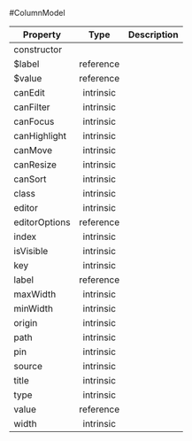 #ColumnModel

| Property |      Type     |  Description |
|----------|:-------------:|-------------:|
| constructor |  |              |
| $label | reference |              |
| $value | reference |              |
| canEdit | intrinsic |              |
| canFilter | intrinsic |              |
| canFocus | intrinsic |              |
| canHighlight | intrinsic |              |
| canMove | intrinsic |              |
| canResize | intrinsic |              |
| canSort | intrinsic |              |
| class | intrinsic |              |
| editor | intrinsic |              |
| editorOptions | reference |              |
| index | intrinsic |              |
| isVisible | intrinsic |              |
| key | intrinsic |              |
| label | reference |              |
| maxWidth | intrinsic |              |
| minWidth | intrinsic |              |
| origin | intrinsic |              |
| path | intrinsic |              |
| pin | intrinsic |              |
| source | intrinsic |              |
| title | intrinsic |              |
| type | intrinsic |              |
| value | reference |              |
| width | intrinsic |              |
